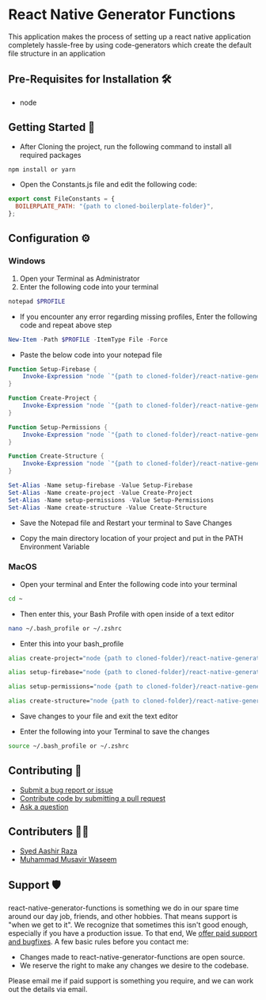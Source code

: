 # React Native Generator Functions

This application makes the process of setting up a react native application completely hassle-free by using code-generators which create the default file structure in an application

## Pre-Requisites for Installation 🛠️

- node

## Getting Started 🚀

- After Cloning the project, run the following command to install all required packages

```zsh
npm install or yarn
```

- Open the Constants.js file and edit the following code:

```js
export const FileConstants = {
  BOILERPLATE_PATH: "{path to cloned-boilerplate-folder}",
};
```

## Configuration ⚙️

### Windows

1. Open your Terminal as Administrator
2. Enter the following code into your terminal

```ps1
notepad $PROFILE
```

- If you encounter any error regarding missing profiles, Enter the following code and repeat above step

```ps1
New-Item -Path $PROFILE -ItemType File -Force
```

- Paste the below code into your notepad file

```ps1
Function Setup-Firebase {
    Invoke-Expression "node `"{path to cloned-folder}/react-native-generator-functions/SetupFirebase.js`""
}

Function Create-Project {
    Invoke-Expression "node `"{path to cloned-folder}/react-native-generator-functions/CreateProject.js`""
}

Function Setup-Permissions {
    Invoke-Expression "node `"{path to cloned-folder}/react-native-generator-functions/SetupPermissions.js`""
}

Function Create-Structure {
    Invoke-Expression "node `"{path to cloned-folder}/react-native-generator-functions/FileManager.js`""
}

Set-Alias -Name setup-firebase -Value Setup-Firebase
Set-Alias -Name create-project -Value Create-Project
Set-Alias -Name setup-permissions -Value Setup-Permissions
Set-Alias -Name create-structure -Value Create-Structure
```

- Save the Notepad file and Restart your terminal to Save Changes

- Copy the main directory location of your project and put in the PATH Environment Variable

### MacOS

- Open your terminal and Enter the following code into your terminal

```zsh
cd ~
```

- Then enter this, your Bash Profile with open inside of a text editor

```zsh
nano ~/.bash_profile or ~/.zshrc
```

- Enter this into your bash_profile

```zsh
alias create-project="node {path to cloned-folder}/react-native-generator-functions/CreateProject.js";
```

```zsh
alias setup-firebase="node {path to cloned-folder}/react-native-generator-functions/SetupFirebase.js";
```

```zsh
alias setup-permissions="node {path to cloned-folder}/react-native-generator-functions/SetupPermissions.js";
```

```zsh
alias create-structure="node {path to cloned-folder}/react-native-generator-functions/FileManager.js";
```

- Save changes to your file and exit the text editor

- Enter the following into your Terminal to save the changes

```zsh
source ~/.bash_profile or ~/.zshrc
```

## Contributing 🤝

- [Submit a bug report or issue](mailto:syedaashirraza@gmail.com)
- [Contribute code by submitting a pull request](mailto:syedaashirraza@gmail.com)
- [Ask a question](mailto:syedaashirraza@gmail.com)

## Contributers 🧑‍💻

- [Syed Aashir Raza](https://github.com/AashirRaz)
- [Muhammad Musavir Waseem](https://github.com/MusavirWaseem110)

## Support 🛡️

react-native-generator-functions is something we do in our spare time around our day job, friends, and other hobbies. That means support is "when we get to it". We recognize that sometimes this isn't good enough, especially if you have a production issue. To that end, We [offer paid support and bugfixes](syedaashirraza@gmail.com). A few basic rules before you contact me:

- Changes made to react-native-generator-functions are open source.
- We reserve the right to make any changes we desire to the codebase.

Please email me if paid support is something you require, and we can work out the details via email.
